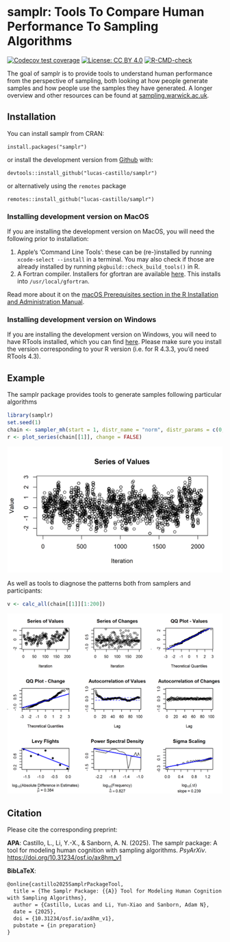 
<!-- README.md is generated from README.Rmd. Please edit that file -->

# samplr: Tools To Compare Human Performance To Sampling Algorithms

<!-- badges: start -->

[![Codecov test
coverage](https://codecov.io/gh/lucas-castillo/samplr/branch/main/graph/badge.svg)](https://app.codecov.io/gh/lucas-castillo/samplr?branch=main)
[![License: CC BY
4.0](https://img.shields.io/badge/License-CC_BY_4.0-lightgrey.svg)](https://creativecommons.org/licenses/by/4.0/)
[![R-CMD-check](https://github.com/lucas-castillo/samplr/actions/workflows/R-CMD-check.yaml/badge.svg)](https://github.com/lucas-castillo/samplr/actions/workflows/R-CMD-check.yaml)
<!-- badges: end -->

The goal of samplr is to provide tools to understand human performance
from the perspective of sampling, both looking at how people generate
samples and how people use the samples they have generated. A longer
overview and other resources can be found at
[sampling.warwick.ac.uk](https://sampling.warwick.ac.uk).

## Installation

You can install samplr from CRAN:

    install.packages("samplr")

or install the development version from
[Github](https://github.com/lucas-castillo/samplr) with:

    devtools::install_github("lucas-castillo/samplr")

or alternatively using the `remotes` package

    remotes::install_github("lucas-castillo/samplr")

### Installing development version on MacOS

If you are installing the development version on MacOS, you will need
the following prior to installation:

1.  Apple’s ‘Command Line Tools’: these can be (re-)installed by running
    `xcode-select --install` in a terminal. You may also check if those
    are already installed by running `pkgbuild::check_build_tools()` in
    R.
2.  A Fortran compiler. Installers for gfortran are available
    [here](https://github.com/fxcoudert/gfortran-for-macOS/releases/).
    This installs into `/usr/local/gfortran`.

Read more about it on the [macOS Prerequisites section in the R
Installation and Administration
Manual](https://cran.r-project.org/doc/manuals/r-release/R-admin.html#Prerequisites).

### Installing development version on Windows

If you are installing the development version on Windows, you will need
to have RTools installed, which you can find
[here](https://cran.r-project.org/bin/windows/Rtools/). Please make sure
you install the version corresponding to your R version (i.e. for R
4.3.3, you’d need RTools 4.3).

## Example

The samplr package provides tools to generate samples following
particular algorithms

``` r
library(samplr)
set.seed(1)
chain <- sampler_mh(start = 1, distr_name = "norm", distr_params = c(0,1), sigma_prop = diag(1) * .5, iterations = 2048)
r <- plot_series(chain[[1]], change = FALSE)
```

![](man/figures/README-unnamed-chunk-2-1.png)<!-- -->

As well as tools to diagnose the patterns both from samplers and
participants:

``` r
v <- calc_all(chain[[1]][1:200])
```

![](man/figures/README-unnamed-chunk-3-1.png)<!-- -->
<!-- TODO: add plot_series(chain[[1]]) again -->

## Citation

Please cite the corresponding preprint:

**APA**: Castillo, L., Li, Y.-X., & Sanborn, A. N. (2025). The samplr
package: A tool for modeling human cognition with sampling algorithms.
*PsyArXiv*. <https://doi.org/10.31234/osf.io/ax8hm_v1>

**BibLaTeX**:

    @online{castillo2025SamplrPackageTool,
      title = {The Samplr Package: {{A}} Tool for Modeling Human Cognition with Sampling Algorithms},
      author = {Castillo, Lucas and Li, Yun-Xiao and Sanborn, Adam N},
      date = {2025},
      doi = {10.31234/osf.io/ax8hm_v1},
      pubstate = {in preparation}
    }
